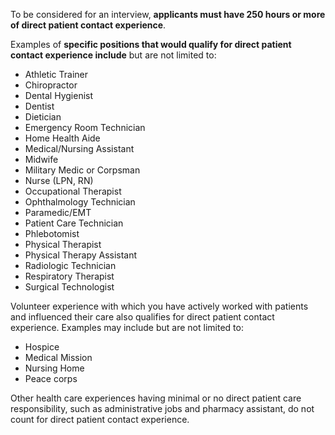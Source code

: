 To be considered for an interview, **applicants must have 250 hours or more of direct patient contact experience**. 

Examples of **specific positions that would qualify for direct patient contact experience include** but are not limited to:  

- Athletic Trainer
- Chiropractor
- Dental Hygienist
- Dentist
- Dietician
- Emergency Room Technician
- Home Health Aide
- Medical/Nursing Assistant
- Midwife
- Military Medic or Corpsman
- Nurse (LPN, RN)
- Occupational Therapist
- Ophthalmology Technician
- Paramedic/EMT
- Patient Care Technician
- Phlebotomist
- Physical Therapist
- Physical Therapy Assistant
- Radiologic Technician
- Respiratory Therapist
- Surgical Technologist

Volunteer experience with which you have actively worked with patients and influenced their care also qualifies for direct patient contact experience. Examples may include but are not limited to:

- Hospice 
- Medical Mission 
- Nursing Home  
- Peace corps  

Other health care experiences having minimal or no direct patient care responsibility, such as administrative jobs and pharmacy assistant, do not count for direct patient contact experience.